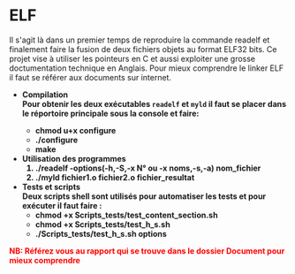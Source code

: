 # ELF
Il s'agit là dans un premier temps de reproduire la commande readelf et finalement faire la fusion de deux fichiers objets au format ELF32 bits.
Ce projet vise à utiliser les pointeurs en C et aussi exploiter une grosse doctumentation technique en Anglais. Pour mieux comprendre le linker ELF il faut se référer aux documents sur internet.
<ul>
  <li><b>Compilation<b><br/>
    Pour obtenir les deux exécutables <code>readelf</code> et <code>myld</code> il faut se placer dans le réportoire principale sous la console et faire:</br>
    <ul>
      <li>chmod u+x configure</li>
      <li>./configure</li>
      <li>make</li>
    </ul>    
  </li>
  <li><b>Utilisation des programmes</b>
      <ol>
        <li> ./readelf -options(-h,-S,-x N° ou -x noms,-s,-a) nom_fichier</li>
        <li>./myld fichier1.o fichier2.o fichier_resultat</li>
      </ol>
   </li>
  <li><b>Tests et scripts</b><br/>
    Deux scripts shell sont utilisés pour automatiser les tests et pour exécuter il faut faire :
    <ul>
      <li>chmod +x Scripts_tests/test_content_section.sh</li>
      <li>chmod +x Scripts_tests/test_h_s.sh</li>
      <li>./Scripts_tests/test_h_s.sh options</li>
    </ul>
  </li>
</ul>
<p style="color:red"><b>NB:</b> Référez vous au rapport qui se trouve dans le dossier Document pour mieux comprendre
</p>
